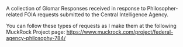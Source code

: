 A collection of Glomar Responses received in response to Philosopher-related FOIA requests submitted to the Central Intelligence Agency.

You can follow these types of requests as I make them at the following MuckRock Project page: https://www.muckrock.com/project/federal-agency-philosophy-784/
